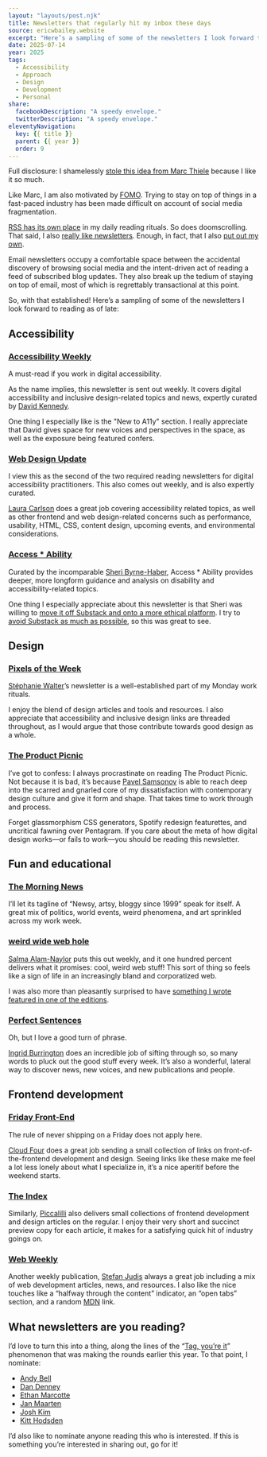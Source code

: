 ```yaml
---
layout: "layouts/post.njk"
title: Newsletters that regularly hit my inbox these days
source: ericwbailey.website
excerpt: "Here’s a sampling of some of the newsletters I look forward to"
date: 2025-07-14
year: 2025
tags:
  - Accessibility
  - Approach
  - Design
  - Development
  - Personal
share:
  facebookDescription: "A speedy envelope."
  twitterDescription: "A speedy envelope."
eleventyNavigation:
  key: {{ title }}
  parent: {{ year }}
  order: 9
---
```


Full disclosure: I shamelessly [stole this idea from Marc Thiele](https://marcthiele.com/notes/newsletter-that-regularly-hit-my-inbox-these-days) because I like it so much.

Like Marc, I am also motivated by [FOMO](https://en.wikipedia.org/wiki/Fear_of_missing_out). Trying to stay on top of things in a fast-paced industry has been made difficult on account of social media fragmentation.

[RSS has its own place](https://ericwbailey.website/published/i-doubled-down-on-rss/) in my daily reading rituals. So does doomscrolling. That said, I also [really like newsletters](https://ericwbailey.website/newsletters/). Enough, in fact, that I also [put out my own](https://buttondown.com/ericwbailey).

Email newsletters occupy a comfortable space between the accidental discovery of browsing social media and the intent-driven act of reading a feed of subscribed blog updates. They also break up the tedium of staying on top of email, most of which is regrettably transactional at this point.

So, with that established! Here’s a sampling of some of the newsletters I look forward to reading as of late:

## Accessibility

### [Accessibility Weekly](https://a11yweekly.com/)

A must-read if you work in digital accessibility.

As the name implies, this newsletter is sent out weekly. It covers digital accessibility and inclusive design-related topics and news, expertly curated by [David Kennedy](https://davidakennedy.com/).

One thing I especially like is the "New to A11y" section. I really appreciate that David gives space for new voices and perspectives in the space, as well as the exposure being featured confers.

### [Web Design Update](https://groups.google.com/a/d.umn.edu/g/webdev)

I view this as the second of the two required reading newsletters for digital accessibility practitioners. This also comes out weekly, and is also expertly curated.

[Laura Carlson](https://web.archive.org/web/20180628031824/http://www.webstandardsgroup.org/features/laura-carlson.htm) does a great job covering accessibility related topics, as well as other frontend and web design-related concerns such as performance, usability, HTML, CSS, content design, upcoming events, and environmental considerations.

### [Access * Ability](https://buttondown.com/access-ability/)

Curated by the incomparable [Sheri Byrne-Haber](https://www.sheribyrnehaber.com/), Access&nbsp;*&nbsp;Ability provides deeper, more longform guidance and analysis on disability and accessibility-related topics.

One thing I especially appreciate about this newsletter is that Sheri was willing to [move it off Substack and onto a more ethical platform](https://www.theatlantic.com/ideas/archive/2023/11/substack-extremism-nazi-white-supremacy-newsletters/676156/). I try to [avoid Substack as much as possible](https://leavesubstack.com/), so this was great to see.

## Design

### [Pixels of the Week](https://stephaniewalter.design/subscribe-to-the-blog-updates/)

[Stéphanie Walter](https://stephaniewalter.design/)’s newsletter is a well-established part of my Monday work rituals.

I enjoy the blend of design articles and tools and resources. I also appreciate that accessibility and inclusive design links are threaded throughout, as I would argue that those contribute towards good design as a whole.

### [The Product Picnic](https://productpicnic.beehiiv.com/)

I’ve got to confess: I always procrastinate on reading The Product Picnic. Not because it is bad, it’s because [Pavel Samsonov](https://pavelsamsonov.com/) is able to reach deep into the scarred and gnarled core of my dissatisfaction with contemporary design culture and give it form and shape. That takes time to work through and process.

Forget glassmorphism CSS generators, Spotify redesign featurettes, and uncritical fawning over Pentagram.  If you care about the meta of how digital design works—or fails to work—you should be reading this newsletter.

## Fun and educational

### [The Morning News](https://themorningnews.org/)

I’ll let its tagline of “Newsy, artsy, bloggy since 1999” speak for itself. A great mix of politics, world events, weird phenomena, and art sprinkled across my work week.

### [weird wide web hole](https://buttondown.com/weirdwidewebhole/)

[Salma Alam-Naylor](https://whitep4nth3r.com/) puts this out weekly, and it one hundred percent delivers what it promises: cool, weird web stuff! This sort of thing so feels like a sign of life in an increasingly bland and  corporatized web.

I was also more than pleasantly surprised to have [something I wrote featured in one of the editions](https://buttondown.com/weirdwidewebhole/archive/weird_wide_web_hole_77/).

### [Perfect Sentences](https://buttondown.com/perfectsentences/)

Oh, but I love a good turn of phrase.

[Ingrid Burrington](https://lifewinning.com/) does an incredible job of sifting through so, so many words to pluck out the good stuff every week. It’s also a wonderful, lateral way to discover news, new voices, and new publications and people.

## Frontend development

### [Friday Front-End](https://fridayfrontend.curated.co/)

The rule of never shipping on a Friday does not apply here.

[Cloud Four](https://cloudfour.com/) does a great job sending a small collection of links on front-of-the-frontend development and design. Seeing links like these make me feel a lot less lonely about what I specialize in, it’s a nice aperitif before the weekend starts.

### [The Index](https://piccalil.li/the-index/)

Similarly, [Piccalilli](https://piccalil.li/) also delivers small collections of frontend development and design articles on the regular. I enjoy their very short and succinct preview copy for each article, it makes for a satisfying quick hit of industry goings on.

### [Web Weekly](https://webweekly.email/)

Another weekly publication, [Stefan Judis](https://www.stefanjudis.com/) always a great job including a mix of web development articles, news, and resources. I also like the nice touches like a “halfway through the content” indicator, an “open tabs” section, and a random [MDN](https://developer.mozilla.org/en-US/) link.

## What newsletters are you reading?

I’d love to turn this into a thing, along the lines of the “[Tag, you’re it](https://ericwbailey.website/published/tag-youre-it/)” phenomenon that was making the rounds earlier this year. To that point, I nominate:

- [Andy Bell](https://bell.bz/)
- [Dan Denney](https://www.dandenney.com/)
- [Ethan Marcotte](https://ethanmarcotte.com/)
- [Jan Maarten](https://janmaarten.com/)
- [Josh Kim](https://www.joshkimux.com/)
- [Kitt Hodsden](https://kitt.hodsden.org/)

I’d also like to nominate anyone reading this who is interested. If this is something you’re interested in sharing out, go for it!
